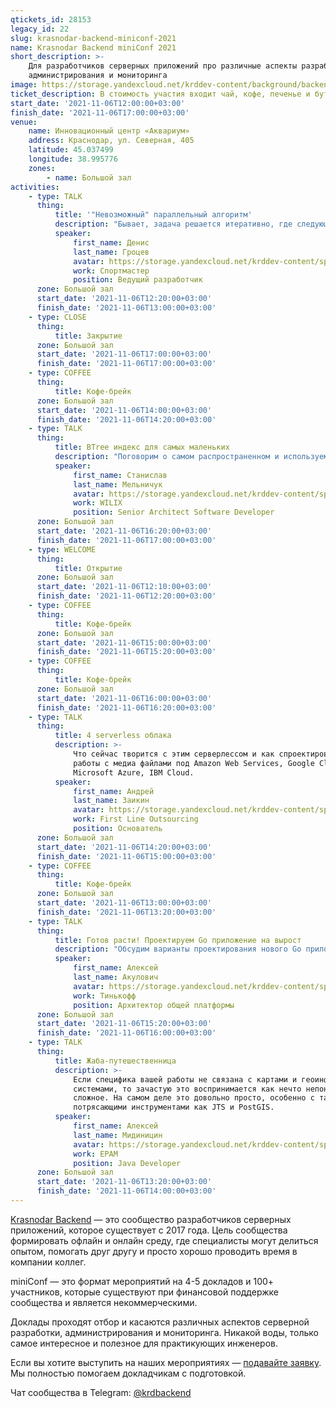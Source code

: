 ```yaml
---
qtickets_id: 28153
legacy_id: 22
slug: krasnodar-backend-miniconf-2021
name: Krasnodar Backend miniConf 2021
short_description: >-
    Для разработчиков серверных приложений про различные аспекты разработки,
    администрирования и мониторинга
image: https://storage.yandexcloud.net/krddev-content/background/backend.jpg
ticket_description: В стоимость участия входит чай, кофе, печенье и бутерброды.
start_date: '2021-11-06T12:00:00+03:00'
finish_date: '2021-11-06T17:00:00+03:00'
venue:
    name: Инновационный центр «Аквариум»
    address: Краснодар, ул. Северная, 405
    latitude: 45.037499
    longitude: 38.995776
    zones:
        - name: Большой зал
activities:
    - type: TALK
      thing:
          title: '"Невозможный" параллельный алгоритм'
          description: "Бывает, задача решается итеративно, где следующий шаг зависит от результата предыдущего. Кажется, что решение горизонтально не масштабируется и выражается императивным кодом вместо идиоматичного SQL.  \r\nВ докладе вспомним, какие алгоритмы можно распараллелить, что такое MapReduce в программировании и моноид в математике. Выявим общую закономерность и распараллелим то, что ранее казалось невозможным, а бонусом получим красивый SQL."
          speaker:
              first_name: Денис
              last_name: Гроцев
              avatar: https://storage.yandexcloud.net/krddev-content/speakers/denis-grocev.jpg
              work: Спортмастер
              position: Ведущий разработчик
      zone: Большой зал
      start_date: '2021-11-06T12:20:00+03:00'
      finish_date: '2021-11-06T13:00:00+03:00'
    - type: CLOSE
      thing:
          title: Закрытие
      zone: Большой зал
      start_date: '2021-11-06T17:00:00+03:00'
      finish_date: '2021-11-06T17:00:00+03:00'
    - type: COFFEE
      thing:
          title: Кофе-брейк
      zone: Большой зал
      start_date: '2021-11-06T14:00:00+03:00'
      finish_date: '2021-11-06T14:20:00+03:00'
    - type: TALK
      thing:
          title: BTree индекс для самых маленьких
          description: "Поговорим о самом распространенном и используемом варианте ускорения выполнения запросов к реляционным БД — BTree индексах.  \r\nЗатронем структуру, особенности, способы применения и влияние данного типа индекса на различные операции при работе с БД."
          speaker:
              first_name: Станислав
              last_name: Мельничук
              avatar: https://storage.yandexcloud.net/krddev-content/speakers/stanislav-melnichuk.jpg
              work: WILIX
              position: Senior Architect Software Developer
      zone: Большой зал
      start_date: '2021-11-06T16:20:00+03:00'
      finish_date: '2021-11-06T17:00:00+03:00'
    - type: WELCOME
      thing:
          title: Открытие
      zone: Большой зал
      start_date: '2021-11-06T12:10:00+03:00'
      finish_date: '2021-11-06T12:20:00+03:00'
    - type: COFFEE
      thing:
          title: Кофе-брейк
      zone: Большой зал
      start_date: '2021-11-06T15:00:00+03:00'
      finish_date: '2021-11-06T15:20:00+03:00'
    - type: COFFEE
      thing:
          title: Кофе-брейк
      zone: Большой зал
      start_date: '2021-11-06T16:00:00+03:00'
      finish_date: '2021-11-06T16:20:00+03:00'
    - type: TALK
      thing:
          title: 4 serverless облака
          description: >-
              Что сейчас творится с этим серверлессом и как спроектировать сервис для
              работы с медиа файлами под Amazon Web Services, Google Cloud Platform,
              Microsoft Azure, IBM Cloud.
          speaker:
              first_name: Андрей
              last_name: Заикин
              avatar: https://storage.yandexcloud.net/krddev-content/speakers/andrew-zaikin.jpg
              work: First Line Outsourcing
              position: Основатель
      zone: Большой зал
      start_date: '2021-11-06T14:20:00+03:00'
      finish_date: '2021-11-06T15:00:00+03:00'
    - type: COFFEE
      thing:
          title: Кофе-брейк
      zone: Большой зал
      start_date: '2021-11-06T13:00:00+03:00'
      finish_date: '2021-11-06T13:20:00+03:00'
    - type: TALK
      thing:
          title: Готов расти! Проектируем Go приложение на вырост
          description: "Обсудим варианты проектирования нового Go приложения, чтобы его не пришлось переписывать в самом ближайшем будущем.  \r\nБудет не описание \"серебрянной пули\", которой не существует, а примеры проблем и возможные варианты решения.  \r\nВнешние и внутренние зависимости, настройки окружения, работа в распределенной ненадежной среде, ограничение ресурсов, деплой, и т.д."
          speaker:
              first_name: Алексей
              last_name: Акулович
              avatar: https://storage.yandexcloud.net/krddev-content/speakers/aleksey-akulovich.jpg
              work: Тинькофф
              position: Архитектор общей платформы
      zone: Большой зал
      start_date: '2021-11-06T15:20:00+03:00'
      finish_date: '2021-11-06T16:00:00+03:00'
    - type: TALK
      thing:
          title: Жаба-путешественница
          description: >-
              Если специфика вашей работы не связана с картами и геоинформационными
              системами, то зачастую это воспринимается как нечто непонятное и
              сложное. На самом деле это довольно просто, особенно с такими
              потрясающими инструментами как JTS и PostGIS.
          speaker:
              first_name: Алексей
              last_name: Мидиницин
              avatar: https://storage.yandexcloud.net/krddev-content/speakers/Aleksej-Midinicin.jpg
              work: EPAM
              position: Java Developer
      zone: Большой зал
      start_date: '2021-11-06T13:20:00+03:00'
      finish_date: '2021-11-06T14:00:00+03:00'
---
```


[Krasnodar Backend](https://t.me/krdbackend) — это сообщество разработчиков серверных приложений, которое существует с 2017 года. Цель сообщества формировать офлайн и онлайн среду, где специалисты могут делиться опытом, помогать друг другу и просто хорошо проводить время в компании коллег.

miniConf — это формат мероприятий на 4-5 докладов и 100+ участников, которые существуют при финансовой поддержке сообщества и является некоммерческими.

Доклады проходят отбор и касаются различных аспектов серверной разработки, администрирования и мониторинга. Никакой воды, только самое интересное и полезное для практикующих инженеров.

Если вы хотите выступить на наших мероприятиях — [подавайте заявку](https://krd.dev/cfp). Мы полностью помогаем докладчикам с подготовкой.

Чат сообщества в Telegram: [@krdbackend](https://t.me/krdbackend)
